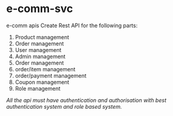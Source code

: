 # e-comm-svc
e-comm apis 
Create Rest API for the following parts:</br>
<ol>
  <li>Product management</li>
<li>Order management</li>
<li>User management</li>
<li>Admin management</li>
<li>Order management</li>
<li>order/item management</li>
<li>order/payment management</li>
<li>Coupon management</li>
<li>Role management</li>
  </ol>
<i>All the api must have authentication and authorisation with best authentication system and role based system.</i>
